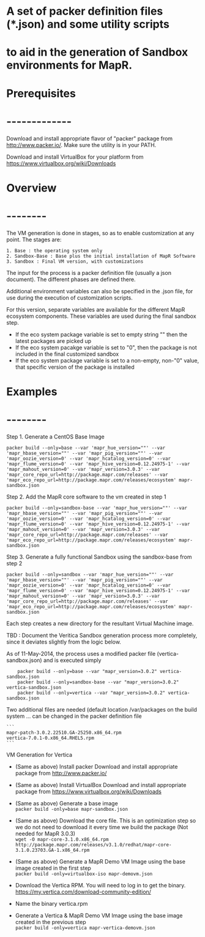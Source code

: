 # A set of packer definition files (*.json) and some utility scripts
# to aid in the generation of Sandbox environments for MapR.
#

#	Prerequisites 
#	-------------

Download and install appropriate flavor of "packer" package 
from http://www.packer.io/.   Make sure the utility is in your PATH.

Download and install VirtualBox for your platform from  
https://www.virtualbox.org/wiki/Downloads


#	Overview
#	--------

The VM generation is done in stages, so as to enable customization
at any point.   The stages are:

	1. Base : the operating system only
	2. Sandbox-Base : Base plus the initial installation of MapR Software
	3. Sandbox : Final VM version, with customizations

The input for the process is a packer definition file (usually a
json document).  The different phases are defined there.

Additional environment variables can also be specified in the .json 
file, for use during the execution of customization scripts.

For this version, separate variables are available for the different
MapR ecosystem components.  These variables are used during the
final sandbox step.

  * If the eco system package variable is set to empty string "" 
    then the latest packages are picked up
  * If the eco system pacakge variable is set to "0",  then the package 
    is not included in the final customized sandbox
  * If the eco system package variable is set to a non-empty, 
    non-"0" value, that specific version of the package is installed


#	Examples
#	--------

Step 1. Generate a CentOS Base Image 
  
```packer build --only=base --var 'mapr_hue_version=""' --var 'mapr_hbase_version=""' --var 'mapr_pig_version=""' --var 'mapr_oozie_version=0' --var 'mapr_hcatalog_version=0' --var 'mapr_flume_version=0' --var 'mapr_hive_version=0.12.24975-1' --var 'mapr_mahout_version=0' --var 'mapr_version=3.0.3' --var 'mapr_core_repo_url=http://package.mapr.com/releases' --var 'mapr_eco_repo_url=http://package.mapr.com/releases/ecosystem' mapr-sandbox.json```  

Step 2. Add the MapR core software to the vm created in step 1  
  
```packer build --only=sandbox-base --var 'mapr_hue_version=""' --var 'mapr_hbase_version=""' --var 'mapr_pig_version=""' --var 'mapr_oozie_version=0' --var 'mapr_hcatalog_version=0' --var 'mapr_flume_version=0' --var 'mapr_hive_version=0.12.24975-1' --var 'mapr_mahout_version=0' --var 'mapr_version=3.0.3' --var 'mapr_core_repo_url=http://package.mapr.com/releases' --var 'mapr_eco_repo_url=http://package.mapr.com/releases/ecosystem' mapr-sandbox.json```  

Step 3. Generate a fully functional Sandbox using the sandbox-base from step 2  
  
```packer build --only=sandbox --var 'mapr_hue_version=""' --var 'mapr_hbase_version=""' --var 'mapr_pig_version=""' --var 'mapr_oozie_version=0' --var 'mapr_hcatalog_version=0' --var 'mapr_flume_version=0' --var 'mapr_hive_version=0.12.24975-1' --var 'mapr_mahout_version=0' --var 'mapr_version=3.0.3' --var 'mapr_core_repo_url=http://package.mapr.com/releases' --var 'mapr_eco_repo_url=http://package.mapr.com/releases/ecosystem' mapr-sandbox.json```  


Each step creates a new directory for the resultant Virtual Machine
image.


TBD : Document the Veritica Sandbox generation process more completely, 
since it deviates slightly from the logic below.

As of 11-May-2014, the process uses a modified packer file 
(vertica-sandbox.json) and is executed simply  

```
	packer build --only=base --var "mapr_version=3.0.2" vertica-sandbox.json
	packer build --only=sandbox-base --var "mapr_version=3.0.2" vertica-sandbox.json
	packer build --only=vertica --var "mapr_version=3.0.2" vertica-sandbox.json
```  

Two additional files are needed (default location /var/packages on
the build system ... can be changed in the packer definition file  

    ```
    mapr-patch-3.0.2.22510.GA-25250.x86_64.rpm
    vertica-7.0.1-0.x86_64.RHEL5.rpm
    ```

VM Generation for Vertica
* (Same as above) Install packer
  Download and install appropriate package from http://www.packer.io/

* (Same as above) Install VirtualBox
  Download and install appropriate package from https://www.virtualbox.org/wiki/Downloads
  
* (Same as above) Generate a base image  
  `packer build -only=base mapr-sandbox.json`

* (Same as above) Download the core file. This is an optimization step so we do not need
  to download it every time we build the package (Not needed for MapR 3.0.3)  
  `wget -O mapr-core-3.1.0.x86_64.rpm http://package.mapr.com/releases/v3.1.0/redhat/mapr-core-3.1.0.23703.GA-1.x86_64.rpm`

* (Same as above) Generate a MapR Demo VM Image using the base image created in the first step  
  `packer build -only=virtualbox-iso mapr-demovm.json`



* Download the Vertica RPM. You will need to log in to get the binary.  
  https://my.vertica.com/download-community-edition/

* Name the binary vertica.rpm  

* Generate a Vertica & MapR Demo VM Image using the base image created in the previous step  
  `packer build -only=vertica mapr-vertica-demovm.json`

  
